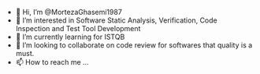 - 👋 Hi, I’m @MortezaGhasemi1987
- 👀 I’m interested in Software Static Analysis, Verification, Code Inspection and Test Tool Development
- 🌱 I’m currently learning for ISTQB
- 💞️ I’m looking to collaborate on code review for softwares that quality is a must.
- 📫 How to reach me ...

<!---
MortezaGhasemi1987/MortezaGhasemi1987 is a ✨ special ✨ repository because its `README.md` (this file) appears on your GitHub profile.
You can click the Preview link to take a look at your changes.
--->
